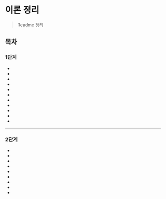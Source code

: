 # 이론 정리

> Readme 정리

## 목차
### 1단계
- []()
- []()
- []()
- []()
- []()
- []()
- []()
- []()
- []()
- []()
- []()

---

### 2단계
- []()
- []()
- []()
- []()
- []()
- []()
- []()
- []()
- []()